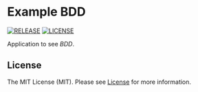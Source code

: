 # Example BDD

[![RELEASE](https://img.shields.io/badge/version-v1.0.0-blue)](https://github.com/cesarrrguez/ExampleBDD/releases/tag/v1.0.0)
[![LICENSE](https://img.shields.io/badge/license-MIT-green)](LICENSE)

Application to see _BDD_.

## License

The MIT License (MIT). Please see [License](LICENSE) for more information.
